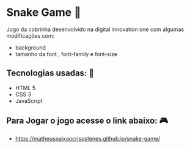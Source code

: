 # Snake Game :snake:
Jogo da cobrinha desenvolvido na digital innovation one com algumas modificações com:
- background
- tamanho da font , font-family e font-size

## Tecnologias usadas: :notebook:
- HTML 5
- CSS 3
- JavaScript

## Para Jogar o jogo acesse o link abaixo: :video_game:
- https://matheuspaixaocrisostenes.github.io/snake-game/
